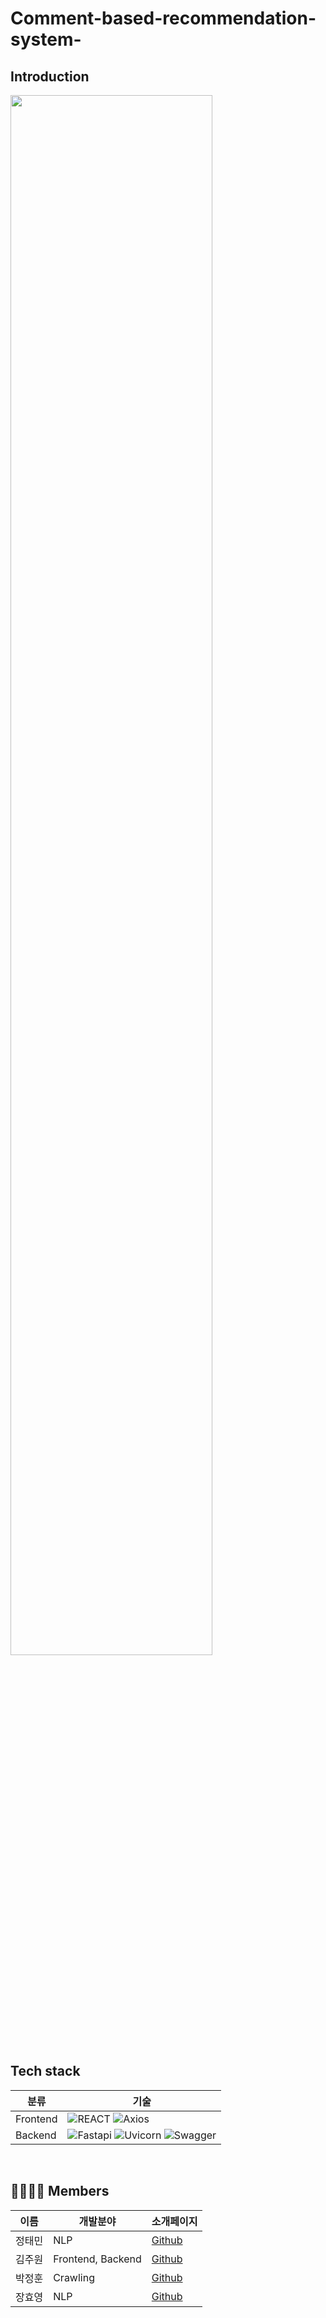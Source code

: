 # Comment-based-recommendation-system-

## **Introduction** 

<img width="80%" src="https://github.com/KW-Programmers-Algorithm-Study/Comment-based-recommendation-system-/assets/75752289/0f0aeb5d-157d-4834-95e4-4ed515f41603"/>

<br>

## **Tech stack**
| 분류  |  기술                                                                 |
| --   | --------------------------------------------------------------------- |
| Frontend | ![REACT](https://img.shields.io/badge/react-61DAFB?style=for-the-badge&logo=react&logoColor=black) ![Axios](https://img.shields.io/badge/Axios-black?style=for-the-badge&logo=Axios&logoColor=black)    |
| Backend | ![Fastapi](https://img.shields.io/badge/fastapi-009688?style=for-the-badge&logo=Fastapi&logoColor=black) ![Uvicorn](https://img.shields.io/badge/Uvicorn-009688?style=for-the-badge&logo=Uvicorn&logoColor=black) ![Swagger](https://img.shields.io/badge/swagger-gray?style=for-the-badge&logo=Swagger&logoColor=green)     |

<br>

## **👨‍👨‍👧‍👦 Members**
| 이름  | 개발분야 |    소개페이지                |  
| -----| -------|------------------------- |
|정태민 | NLP | [Github](https://github.com/taemin-steve)   |
|김주원 | Frontend, Backend| [Github](https://github.com/juwon5272)   |
|박정훈 | Crawling | [Github](https://github.com/pjh9712)   |
|장효영 | NLP |[Github](https://github.com/HyoYoung22)   |
  
  
  
